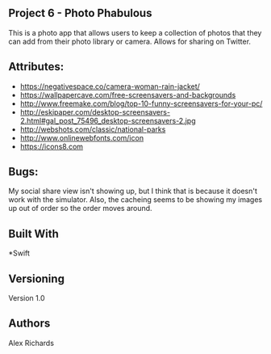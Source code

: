 ## Project 6 - Photo Phabulous

This is a photo app that allows users to keep a collection of photos that they can add from their photo library or camera. Allows for sharing on Twitter.

## Attributes:

- https://negativespace.co/camera-woman-rain-jacket/
- https://wallpapercave.com/free-screensavers-and-backgrounds
- http://www.freemake.com/blog/top-10-funny-screensavers-for-your-pc/
- http://eskipaper.com/desktop-screensavers-2.html#gal_post_75496_desktop-screensavers-2.jpg
- http://webshots.com/classic/national-parks
- http://www.onlinewebfonts.com/icon
- https://icons8.com

## Bugs:

My social share view isn't showing up, but I think that is because it doesn't work with the simulator. Also, the cacheing seems to be showing my images up out of order so the order moves around.

## Built With

*Swift

## Versioning

Version 1.0

## Authors

Alex Richards
